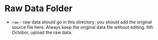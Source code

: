 # Raw Data Folder

- `raw` - raw data should go in this directory; you should add the original source file here. Always keep the original data file without editing.
6th Octobor, upload the raw data.
